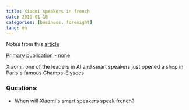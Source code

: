 ```yaml
---
title: Xiaomi speakers in french
date: 2019-01-18
categories: [business, foresight]
lang: en
---
```


Notes from this [article](https://twitter.com/xiaomi/status/1086304587949199362)

[Primary publication - none]()

Xiaomi, one of the leaders in AI and smart speakers just opened a shop in Paris's famous Champs-Elysees
	
### Questions:
* When will Xiaomi's smart speakers speak french?

